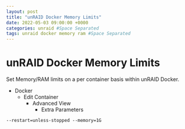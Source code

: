 ```yaml
---
layout: post
title: "unRAID Docker Memory Limits"
date: 2022-05-03 09:00:00 +0000
categories: unraid #Space Separated
tags: unraid docker memory ram #Space Separated
---
```


# unRAID Docker Memory Limits

Set Memory/RAM limits on a per container basis within unRAID Docker.

- Docker  
    - Edit Container  
        - Advanced View  
            - Extra Parameters  

```
--restart=unless-stopped --memory=1G
```